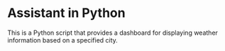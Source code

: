 # Assistant in Python
This is a Python script that provides a dashboard for displaying weather information based on a specified city.